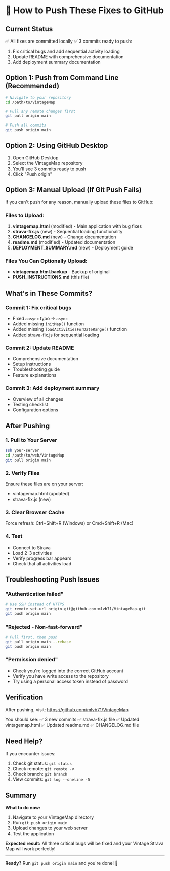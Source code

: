 # 🚀 How to Push These Fixes to GitHub

## Current Status
✅ All fixes are committed locally
✅ 3 commits ready to push:
1. Fix critical bugs and add sequential activity loading
2. Update README with comprehensive documentation  
3. Add deployment summary documentation

## Option 1: Push from Command Line (Recommended)

```bash
# Navigate to your repository
cd /path/to/VintageMap

# Pull any remote changes first
git pull origin main

# Push all commits
git push origin main
```

## Option 2: Using GitHub Desktop
1. Open GitHub Desktop
2. Select the VintageMap repository
3. You'll see 3 commits ready to push
4. Click "Push origin"

## Option 3: Manual Upload (If Git Push Fails)

If you can't push for any reason, manually upload these files to GitHub:

### Files to Upload:
1. **vintagemap.html** (modified) - Main application with bug fixes
2. **strava-fix.js** (new) - Sequential loading functionality
3. **CHANGELOG.md** (new) - Change documentation
4. **readme.md** (modified) - Updated documentation
5. **DEPLOYMENT_SUMMARY.md** (new) - Deployment guide

### Files You Can Optionally Upload:
- **vintagemap.html.backup** - Backup of original
- **PUSH_INSTRUCTIONS.md** (this file)

## What's in These Commits?

### Commit 1: Fix critical bugs
- Fixed `aasync` typo → `async`
- Added missing `initMap()` function
- Added missing `loadActivitiesForDateRange()` function
- Added strava-fix.js for sequential loading

### Commit 2: Update README
- Comprehensive documentation
- Setup instructions
- Troubleshooting guide
- Feature explanations

### Commit 3: Add deployment summary
- Overview of all changes
- Testing checklist
- Configuration options

## After Pushing

### 1. Pull to Your Server
```bash
ssh your-server
cd /path/to/web/VintageMap
git pull origin main
```

### 2. Verify Files
Ensure these files are on your server:
- vintagemap.html (updated)
- strava-fix.js (new)

### 3. Clear Browser Cache
Force refresh: Ctrl+Shift+R (Windows) or Cmd+Shift+R (Mac)

### 4. Test
- Connect to Strava
- Load 2-3 activities
- Verify progress bar appears
- Check that all activities load

## Troubleshooting Push Issues

### "Authentication failed"
```bash
# Use SSH instead of HTTPS
git remote set-url origin git@github.com:mlvb71/VintageMap.git
git push origin main
```

### "Rejected - Non-fast-forward"
```bash
# Pull first, then push
git pull origin main --rebase
git push origin main
```

### "Permission denied"
- Check you're logged into the correct GitHub account
- Verify you have write access to the repository
- Try using a personal access token instead of password

## Verification

After pushing, visit:
https://github.com/mlvb71/VintageMap

You should see:
✅ 3 new commits
✅ strava-fix.js file
✅ Updated vintagemap.html
✅ Updated readme.md
✅ CHANGELOG.md file

## Need Help?

If you encounter issues:
1. Check git status: `git status`
2. Check remote: `git remote -v`
3. Check branch: `git branch`
4. View commits: `git log --oneline -5`

## Summary

**What to do now:**
1. Navigate to your VintageMap directory
2. Run `git push origin main`
3. Upload changes to your web server
4. Test the application

**Expected result:**
All three critical bugs will be fixed and your Vintage Strava Map will work perfectly!

---

**Ready?** Run `git push origin main` and you're done! 🎉
